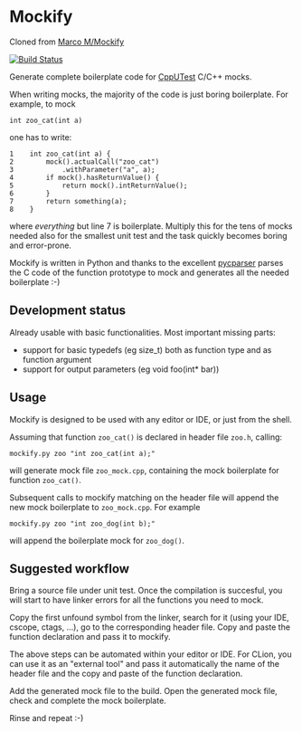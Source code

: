 # Mockify

Cloned from [Marco M/Mockify](https://bitbucket.org/marco_m/mockify)

[![Build Status](https://travis-ci.org/marco-m/mockify.svg?branch=master
)](https://travis-ci.org/marco-m/mockify)

Generate complete boilerplate code for [CppUTest][] C/C++ mocks.

When writing mocks, the majority of the code is just boring boilerplate. For
example, to mock

    int zoo_cat(int a)

one has to write:

    1    int zoo_cat(int a) {
    2        mock().actualCall("zoo_cat")
    3            .withParameter("a", a);
    4        if mock().hasReturnValue() {
    5            return mock().intReturnValue();
    6        }
    7        return something(a);
    8    }

where *everything* but line 7 is boilerplate. Multiply this for the tens of
mocks needed also for the smallest unit test and the task quickly becomes
boring and error-prone.

Mockify is written in Python and thanks to the excellent [pycparser][] parses
the C code of the function prototype to mock and generates all the needed
boilerplate :-)

## Development status

Already usable with basic functionalities. Most important missing parts:

- support for basic typedefs (eg size_t) both as function type and as function
argument
- support for output parameters (eg void foo(int* bar))

## Usage

Mockify is designed to be used with any editor or IDE, or just from the shell.

Assuming that function `zoo_cat()` is declared in header file `zoo.h`, calling:

    mockify.py zoo "int zoo_cat(int a);"

will generate mock file `zoo_mock.cpp`, containing the mock boilerplate for
function `zoo_cat()`.

Subsequent calls to mockify matching on the header file will append the new
mock boilerplate to `zoo_mock.cpp`. For example

    mockify.py zoo "int zoo_dog(int b);"

will append the boilerplate mock for `zoo_dog()`.

## Suggested workflow

Bring a source file under unit test. Once the compilation is succesful, you
will start to have linker errors for all the functions you need to mock.

Copy the first unfound symbol from the linker, search for it (using your IDE,
cscope, ctags, ...), go to the corresponding header file. Copy and paste the
function declaration and pass it to mockify.

The above steps can be automated within your editor or IDE. For CLion, you can
use it as an "external tool" and pass it automatically the name of the header
file and the copy and paste of the function declaration.

Add the generated mock file to the build. Open the generated mock file, check
and complete the mock boilerplate.

Rinse and repeat :-)


[CppUTest]: https://cpputest.github.io
[pycparser]: https://github.com/eliben/pycparser
